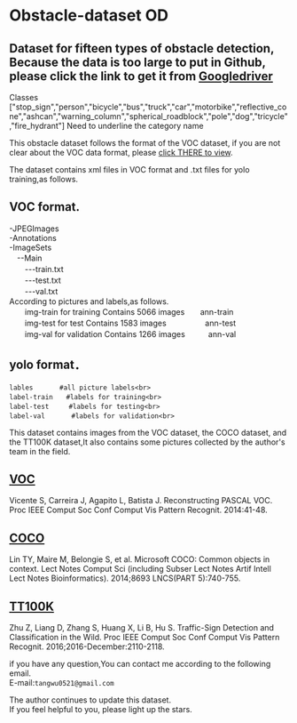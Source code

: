 # Obstacle-dataset OD
Dataset for fifteen types of obstacle detection, Because the data is too large to put in Github, please click the link to get it from [Googledriver](https://drive.google.com/drive/folders/1ksPQTc1BkBljqLqEtIWmXFnkgHWs9Hqv?usp=sharing)
-
Classes ["stop_sign","person","bicycle","bus","truck","car","motorbike","reflective_cone","ashcan","warning_column","spherical_roadblock","pole","dog","tricycle","fire_hydrant"] Need to underline the category name

This obstacle dataset follows the format of the VOC dataset, if you are not clear about the VOC data format, please [click THERE to view](http://host.robots.ox.ac.uk/pascal/VOC/).

The dataset contains xml files in VOC format and .txt files for yolo training,as follows.<br>

VOC format.<br>
-
-JPEGImages<br>
-Annotations<br>
-ImageSets<br>
　--Main<br>
　　---train.txt<br>
　　---test.txt<br>
　　---val.txt<br>
According to pictures and labels,as follows.<br>
　　img-train for training Contains 5066 images　　ann-train<br>
　　img-test for test Contains 1583 images　　　　　ann-test<br>
　　img-val for validation Contains 1266 images　　　ann-val<br>


yolo format．<br>
-
	lables　　　　#all picture labels<br>
	label-train　　#labels for training<br>
	label-test　　　#labels for testing<br>
	label-val　　　　#labels for validation<br>
This dataset contains images from the VOC dataset, the COCO dataset, and the TT100K dataset,It also contains some pictures collected by the author's team in the field.<br>

[VOC](doi:10.1109/CVPR.2014.13)<br>
-
Vicente S, Carreira J, Agapito L, Batista J. Reconstructing PASCAL VOC. Proc IEEE Comput Soc Conf Comput Vis Pattern Recognit. 2014:41-48. <br>

[COCO](doi:10.1007/978-3-319-10602-1_48)<br>
-
Lin TY, Maire M, Belongie S, et al. Microsoft COCO: Common objects in context. Lect Notes Comput Sci (including Subser Lect Notes Artif Intell Lect Notes Bioinformatics). 2014;8693 LNCS(PART 5):740-755. <br>

[TT100K](doi:10.1109/CVPR.2016.232)<br>
-
Zhu Z, Liang D, Zhang S, Huang X, Li B, Hu S. Traffic-Sign Detection and Classification in the Wild. Proc IEEE Comput Soc Conf Comput Vis Pattern Recognit. 2016;2016-December:2110-2118. <br>



if you have any question,You can contact me according to the following email.<br>
E-mail:`tangwu0521@gmail.com`<br>

The author continues to update this dataset.<br>
If you feel helpful to you, please light up the stars.
